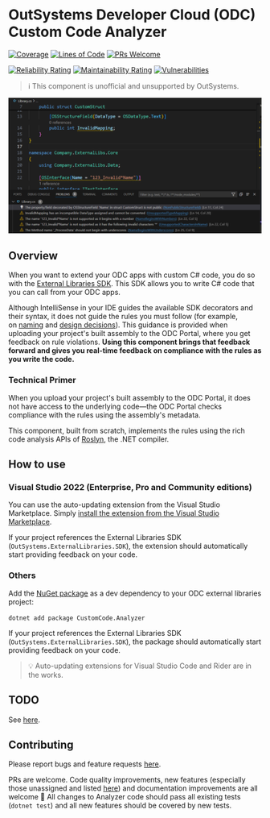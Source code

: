 # OutSystems Developer Cloud (ODC) Custom Code Analyzer

[![Coverage](https://sonarcloud.io/api/project_badges/measure?project=jonathanalgar_CustomCode-Analyzer&metric=coverage&token=cdc14f785767dbdef568a43b914c07c5be4f2e69)](https://sonarcloud.io/summary/new_code?id=jonathanalgar_CustomCode-Analyzer)
[![Lines of Code](https://sonarcloud.io/api/project_badges/measure?project=jonathanalgar_CustomCode-Analyzer&metric=ncloc&token=cdc14f785767dbdef568a43b914c07c5be4f2e69)](https://sonarcloud.io/summary/new_code?id=jonathanalgar_CustomCode-Analyzer) [![PRs Welcome](https://img.shields.io/badge/PRs-welcome-brightgreen.svg?style=flat-square)](https://makeapullrequest.com)

[![Reliability Rating](https://sonarcloud.io/api/project_badges/measure?project=jonathanalgar_CustomCode-Analyzer&metric=reliability_rating&token=cdc14f785767dbdef568a43b914c07c5be4f2e69)](https://sonarcloud.io/summary/new_code?id=jonathanalgar_CustomCode-Analyzer) [![Maintainability Rating](https://sonarcloud.io/api/project_badges/measure?project=jonathanalgar_CustomCode-Analyzer&metric=sqale_rating&token=cdc14f785767dbdef568a43b914c07c5be4f2e69)](https://sonarcloud.io/summary/new_code?id=jonathanalgar_CustomCode-Analyzer)
 [![Vulnerabilities](https://sonarcloud.io/api/project_badges/measure?project=jonathanalgar_CustomCode-Analyzer&metric=vulnerabilities&token=cdc14f785767dbdef568a43b914c07c5be4f2e69)](https://sonarcloud.io/summary/new_code?id=jonathanalgar_CustomCode-Analyzer)

> :information_source: This component is unofficial and unsupported by OutSystems.

![Screenshot of Visual Studio Code displaying C# code with highlighted errors in the Problems panel, showing naming and mapping rule violations detected by a the ODC Custom Code Analyzer.](https://github.com/jonathanalgar/CustomCode-Analyzer/blob/main/screenshot.png?raw=true)

## Overview

When you want to extend your ODC apps with custom C# code, you do so with the [External Libraries SDK](https://success.outsystems.com/documentation/outsystems_developer_cloud/building_apps/extend_your_apps_with_custom_code/external_libraries_sdk_readme/). This SDK allows you to write C# code that you can call from your ODC apps.

Although IntelliSense in your IDE guides the available SDK decorators and their syntax, it does not guide the rules you must follow (for example, on [naming](https://www.outsystems.com/tk/redirect?g=OS-ELG-MODL-05019) and [design decisions](https://www.outsystems.com/tk/redirect?g=OS-ELG-MODL-05018)). This guidance is provided when uploading your project's built assembly to the ODC Portal, where you get feedback on rule violations. **Using this component brings that feedback forward and gives you real-time feedback on compliance with the rules as you write the code.**

### Technical Primer

When you upload your project's built assembly to the ODC Portal, it does not have access to the underlying code—the ODC Portal checks compliance with the rules using the assembly's metadata.

This component, built from scratch, implements the rules using the rich code analysis APIs of [Roslyn](https://github.com/dotnet/roslyn), the .NET compiler.

## How to use

### Visual Studio 2022 (Enterprise, Pro and Community editions)

You can use the auto-updating extension from the Visual Studio Marketplace. Simply [install the extension from the Visual Studio Marketplace](https://marketplace.visualstudio.com/items?itemName=JonathanAlgar.CustomCodeAnalyzer).

If your project references the External Libraries SDK (`OutSystems.ExternalLibraries.SDK`), the extension should automatically start providing feedback on your code.

### Others

Add the [NuGet package](https://www.nuget.org/packages/CustomCode.Analyzer/) as a dev dependency to your ODC external libraries project:

```dotnet add package CustomCode.Analyzer```

If your project references the External Libraries SDK (`OutSystems.ExternalLibraries.SDK`), the package should automatically start providing feedback on your code.

> :bulb: Auto-updating extensions for Visual Studio Code and Rider are in the works.

## TODO

See [here](https://github.com/jonathanalgar/CustomCode-Analyzer/issues?q=is%3Aopen+is%3Aissue+label%3Aenhancement).

## Contributing

Please report bugs and feature requests [here](https://github.com/jonathanalgar/CustomCode-Analyzer/issues/new/choose).

PRs are welcome. Code quality improvements, new features (especially those unassigned and listed [here](https://github.com/jonathanalgar/CustomCode-Analyzer/issues?q=is%3Aopen+is%3Aissue+label%3Aenhancement)) and documentation improvements are all welcome 🤗 All changes to Analyzer code should pass all existing tests (`dotnet test`) and all new features should  be covered by new tests.